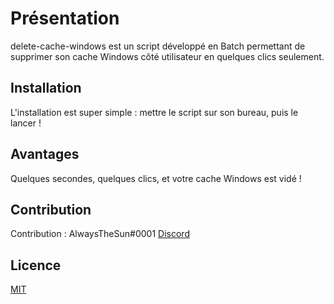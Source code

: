 # Présentation
delete-cache-windows est un script développé en Batch permettant de supprimer son cache Windows côté utilisateur en quelques clics seulement.


## Installation

L'installation est super simple : mettre le script sur son bureau, puis le lancer !


## Avantages

Quelques secondes, quelques clics, et votre cache Windows est vidé !

## Contribution

Contribution : AlwaysTheSun#0001
[Discord](https://discord.gg/vZ96KnC7MS)

## Licence
[MIT](https://choosealicense.com/licenses/mit/)
